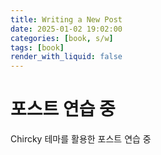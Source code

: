 ```yaml
---
title: Writing a New Post
date: 2025-01-02 19:02:00
categories: [book, s/w]
tags: [book]
render_with_liquid: false
---
```


# 포스트 연습 중
Chircky 테마를 활용한 포스트 연습 중
